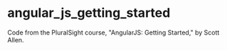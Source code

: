 # angular_js_getting_started
Code from the PluralSight course, "AngularJS: Getting Started," by Scott Allen.

